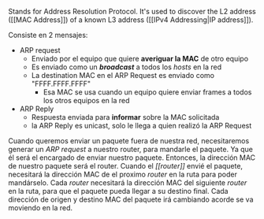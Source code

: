  Stands for Address Resolution Protocol.
It's used to discover the L2 address ([[MAC Address]]) of a known L3 address ([[IPv4 Addressing|IP address]]).

Consiste en 2 mensajes:
 - ARP request
	 - Enviado por el equipo que quiere **averiguar la MAC** de otro equipo
	 - Es enviado como un ***broadcast*** a todos los *hosts* en la red
	 - La destination MAC en el ARP Request es enviado como "FFFF.FFFF.FFFF"
		 - Esa MAC se usa cuando un equipo quiere enviar frames a todos los otros equipos en la red
 - ARP Reply
	 - Respuesta enviada para **informar** sobre la MAC solicitada
	 - la ARP Reply es unicast, solo le llega a quien realizó la ARP Request

Cuando queremos enviar un paquete fuera de nuestra red, necesitaremos generar un *ARP request* a nuestro router, para mandarle el paquete. Ya que él será el encargado de enviar nuestro paquete.
Entonces, la dirección MAC de nuestro paquete será el router.
Cuando el *[[router]]* envié el paquete, necesitará la dirección MAC de el proximo *router* en la ruta para poder mandárselo. Cada *router* necesitará la dirección MAC del siguiente *router* en la ruta, para que el paquete pueda llegar a su destino final. Cada dirección de origen y destino MAC del paquete irá cambiando acorde se va moviendo en la red.